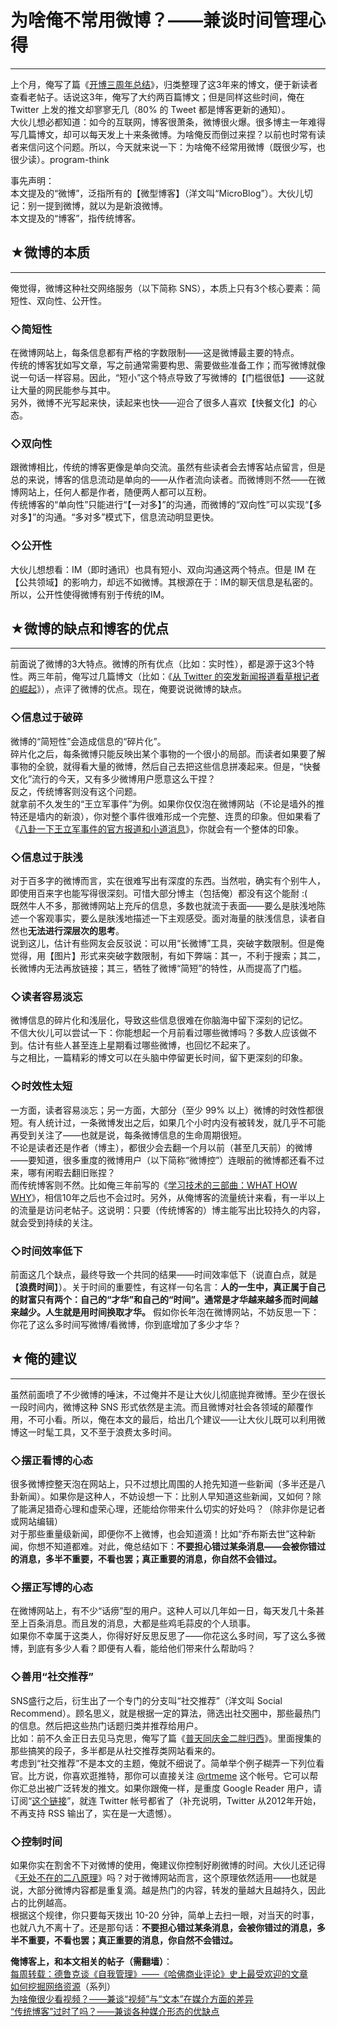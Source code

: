 # 为啥俺不常用微博？——兼谈时间管理心得 

-----

 上个月，俺写了篇《[开博三周年总结](https://program-think.blogspot.com/2012/01/three-years-blogging.html)》，归类整理了这3年来的博文，便于新读者查看老帖子。话说这3年，俺写了大约两百篇博文；但是同样这些时间，俺在 Twitter 上发的推文却寥寥无几（80% 的 Tweet 都是博客更新的通知）。  
 大伙儿想必都知道：如今的互联网，博客很萧条，微博很火爆。很多博主一年难得写几篇博文，却可以每天发上十来条微博。为啥俺反而倒过来捏？以前也时常有读者来信问这个问题。所以，今天就来说一下：为啥俺不经常用微博（既很少写，也很少读）。program-think  
   
 事先声明：  
 本文提及的“微博”，泛指所有的【微型博客】（洋文叫“MicroBlog”）。大伙儿切记：别一提到微博，就以为是新浪微博。  
 本文提及的“博客”，指传统博客。  
   
   
 ## ★微博的本质
------

  
 俺觉得，微博这种社交网络服务（以下简称 SNS），本质上只有3个核心要素：简短性、双向性、公开性。  
   
 ### ◇简短性

  
 在微博网站上，每条信息都有严格的字数限制——这是微博最主要的特点。  
 传统的博客犹如写文章，写之前通常需要构思、需要做些准备工作；而写微博就像说一句话一样容易。因此，“短小”这个特点导致了写微博的【门槛很低】——这就让大量的网民能参与其中。  
 另外，微博不光写起来快，读起来也快——迎合了很多人喜欢【快餐文化】的心态。  
   
 ### ◇双向性

  
 跟微博相比，传统的博客更像是单向交流。虽然有些读者会去博客站点留言，但是总的来说，博客的信息流动是单向的——从作者流向读者。而微博则不然——在微博网站上，任何人都是作者，随便两人都可以互粉。  
 传统博客的“单向性”只能进行“【一对多】”的沟通，而微博的“双向性”可以实现“【多对多】”的沟通。“多对多”模式下，信息流动明显更快。  
   
 ### ◇公开性

  
 大伙儿想想看：IM（即时通讯）也具有短小、双向沟通这两个特点。但是 IM 在【公共领域】的影响力，却远不如微博。其根源在于：IM的聊天信息是私密的。  
 所以，公开性使得微博有别于传统的IM。  
   
   
 ## ★微博的缺点和博客的优点
------------

  
 前面说了微博的3大特点。微博的所有优点（比如：实时性），都是源于这3个特性。两三年前，俺写过几篇博文（比如：《[从 Twitter 的突发新闻报道看草根记者的崛起](https://program-think.blogspot.com/2009/01/twitter-and-break-news-and-people.html)》），点评了微博的优点。现在，俺要说说微博的缺点。  
   
 ### ◇信息过于破碎

  
 微博的“简短性”会造成信息的“碎片化”。  
 碎片化之后，每条微博只能反映出某个事物的一个很小的局部。而读者如果要了解事物的全貌，就得看大量的微博，然后自己去把这些信息拼凑起来。但是，“快餐文化”流行的今天，又有多少微博用户愿意这么干捏？  
 反之，传统博客则没有这个问题。  
 就拿前不久发生的“王立军事件”为例。如果你仅仅泡在微博网站（不论是墙外的推特还是墙内的新浪），你对整个事件很难形成一个完整、连贯的印象。但如果看了《[八卦一下王立军事件的官方报道和小道消息](https://program-think.blogspot.com/2012/02/wang-lijun-incident.html)》，你就会有一个整体的印象。  
   
 ### ◇信息过于肤浅

  
 对于百多字的微博而言，实在很难写出有深度的东西。当然啦，确实有个别牛人，即使用百来字也能写得很深刻。可惜大部分博主（包括俺）都没有这个能耐 :(  
 既然牛人不多，那微博网站上充斥的信息，多数也就流于表面——要么是肤浅地陈述一个客观事实，要么是肤浅地描述一下主观感受。面对海量的肤浅信息，读者自然也**无法进行深层次的思考**。  
 说到这儿，估计有些网友会反驳说：可以用“长微博”工具，突破字数限制。但是俺觉得，用【图片】形式来突破字数限制，有如下弊端：其一，不利于搜索；其二，长微博内无法再放链接；其三，牺牲了微博“简短”的特性，从而提高了门槛。  
   
 ### ◇读者容易淡忘

  
 微博信息的碎片化和浅层化，导致这些信息很难在你脑海中留下深刻的记忆。  
 不信大伙儿可以尝试一下：你能想起一个月前看过哪些微博吗？多数人应该做不到。估计有些人甚至连上星期看过哪些微博，也回忆不起来了。  
 与之相比，一篇精彩的博文可以在头脑中停留更长时间，留下更深刻的印象。  
   
 ### ◇时效性太短

  
 一方面，读者容易淡忘；另一方面，大部分（至少 99% 以上）微博的时效性都很短。有人统计过，一条微博发出之后，如果几个小时内没有被转发，就几乎不可能再受到关注了——也就是说，每条微博信息的生命周期很短。  
 不论是读者还是作者（博主），都很少会去翻一个月以前（甚至几天前）的微博——要知道，很多重度的微博用户（以下简称“微博控”）连眼前的微博都还看不过来，哪有闲暇去翻旧账捏？  
 而传统博客则不然。比如俺三年前写的《[学习技术的三部曲：WHAT HOW WHY](https://program-think.blogspot.com/2009/02/study-technology-in-three-steps.html)》，相信10年之后也不会过时。另外，从俺博客的流量统计来看，有一半以上的流量是访问老帖子。这说明：只要（传统博客的）博主能写出比较持久的内容，就会受到持续的关注。  
   
 ### ◇时间效率低下

  
 前面这几个缺点，最终导致一个共同的结果——时间效率低下（说直白点，就是【**浪费时间**】）。关于时间的重要性，有这样一句名言：**人的一生中，真正属于自己的财富只有两个：自己的“才华”和自己的“时间”。通常是才华越来越多而时间越来越少。人生就是用时间换取才华。** 
 假如你长年泡在微博网站，不妨反思一下：你花了这么多时间写微博/看微博，你到底增加了多少才华？  
   
   
 ## ★俺的建议
-----

  
 虽然前面喷了不少微博的唾沫，不过俺并不是让大伙儿彻底抛弃微博。至少在很长一段时间内，微博这种 SNS 形式依然是主流。而且微博对社会各领域的颠覆作用，不可小看。所以，俺在本文的最后，给出几个建议——让大伙儿既可以利用微博这一时髦工具，又不至于浪费太多时间。  
   
 ### ◇摆正看博的心态

  
 很多微博控整天泡在网站上，只不过想比周围的人抢先知道一些新闻（多半还是八卦新闻）。如果你是这种人，不妨设想一下：比别人早知道这些新闻，又如何？除了能满足猎奇心理和虚荣心理，还能给你带来什么切实的好处吗？（除非你是记者或网站编辑）  
 对于那些重量级新闻，即便你不上微博，也会知道滴！比如“乔布斯去世”这种新闻，你想不知道都难。对此，俺总结如下：**不要担心错过某条消息——会被你错过的消息，多半不重要，不看也罢；真正重要的消息，你自然不会错过。** 
   
 ### ◇摆正写博的心态

  
 在微博网站上，有不少“话痨”型的用户。这种人可以几年如一日，每天发几十条甚至上百条消息。而且发的消息，大都是些鸡毛蒜皮的个人琐事。  
 如果你不幸属于这类人，你得好好反思反思了——你花这么多时间，写了这么多微博，到底有多少人看？即便有人看，能给他们带来什么帮助吗？  
   
 ### ◇善用“社交推荐”

  
 SNS盛行之后，衍生出了一个专门的分支叫“社交推荐”（洋文叫 Social Recommend）。顾名思义，就是根据一定的算法，筛选出社交圈中，那些最热门的信息。然后把这些热门话题归类并推荐给用户。  
 比如：前不久金正日去见马克思，俺写了篇《[普天同庆金二胖归西](https://program-think.blogspot.com/2011/12/kim-jong-il-joke.html)》。里面搜集的那些搞笑的段子，多半都是从社交推荐类网站看来的。  
 考虑到“社交推荐”不是本文的主题，俺就不细说了。简单举个例子糊弄一下列位看官。比方说，你喜欢逛推特，那你可以直接关注 [@rtmeme](https://twitter.com/rtmeme) 这个帐号。它可以帮你汇总出被广泛转发的推文。如果你跟俺一样，是重度 Google Reader 用户，请订阅“[这个链接](https://twitter.com/statuses/user_timeline/20765944.rss)”，就连 Twitter 帐号都省了（补充说明，Twitter 从2012年开始，不再支持 RSS 输出了，实在是一大遗憾）。  
   
 ### ◇控制时间

  
 如果你实在割舍不下对微博的使用，俺建议你控制好刷微博的时间。大伙儿还记得《[无处不在的二八原理](https://program-think.blogspot.com/2009/02/80-20-principle-0-overview.html)》吗？对于微博网站而言，这个原理依然适用——也就是说，大部分微博内容都是重复滴。越是热门的内容，转发的量越大且越持久，因此占的比例越高。  
 根据这个规律，你只要每天拨出 10-20 分钟，简单上去扫一眼，对当天的时事，也就八九不离十了。还是那句话：**不要担心错过某条消息，会被你错过的消息，多半不重要，不看也罢；真正重要的消息，你自然不会错过。** 
   
   
 **俺博客上，和本文相关的帖子（需翻墙）**：  
 [每周转载：德鲁克谈《自我管理》——《哈佛商业评论》史上最受欢迎的文章](https://program-think.blogspot.com/2018/06/weekly-share-121.html)  
 [如何挖掘网络资源](https://program-think.blogspot.com/2013/03/internet-resource-discovery-0.html)（系列）  
 [为啥俺很少看视频？——兼谈“视频”与“文本”在媒介方面的差异](https://program-think.blogspot.com/2017/08/Some-Reasons-to-Watch-Less-Videos.html)  
 [“传统博客”过时了吗？——兼谈各种媒介形态的优缺点](https://program-think.blogspot.com/2015/02/Is-Blogging-Dead.html) 